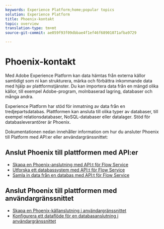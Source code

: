 ```yaml
---
keywords: Experience Platform;home;popular topics
solution: Experience Platform
title: Phoenix-kontakt
topic: overview
translation-type: tm+mt
source-git-commit: ae059f93f09dbbae4f1ef46f68901071afba9729

---
```



# Phoenix-kontakt

Med Adobe Experience Platform kan data hämtas från externa källor samtidigt som ni kan strukturera, märka och förbättra inkommande data med hjälp av plattformstjänster. Du kan importera data från en mängd olika källor, till exempel Adobe-program, molnbaserad lagring, databaser och många andra.

Experience Platform har stöd för inmatning av data från en tredjepartsdatabas. Plattformen kan ansluta till olika typer av databaser, till exempel relationsdatabaser, NoSQL-databaser eller datalager. Stöd för databasleverantörer är Phoenix.

Dokumentationen nedan innehåller information om hur du ansluter Phoenix till Platform med API:er eller användargränssnittet:

## Anslut Phoenix till plattformen med API:er

- [Skapa en Phoenix-anslutning med API:t för Flow Service](../../tutorials/api/create/databases/phoenix.md)
- [Utforska ett databassystem med API:t för Flow Service](../../tutorials/api/explore/database-nosql.md)
- [Samla in data från en databas med API:t för Flow Service](../../tutorials/api/collect/database-nosql.md)

## Anslut Phoenix till plattformen med användargränssnittet

- [Skapa en Phoenix-källanslutning i användargränssnittet](../../tutorials/ui/create/databases/phoenix.md)
- [Konfigurera ett dataflöde för en databasanslutning i användargränssnittet](../../tutorials/ui/dataflow/databases.md)